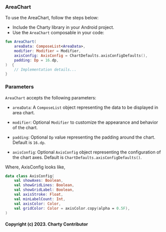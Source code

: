 ### AreaChart

To use the AreaChart, follow the steps below:

- Include the Charty library in your Android project.
- Use the `AreaChart` composable in your code:

```kotlin @Composable
fun AreaChart(
    areaData: ComposeList<AreaData>,
    modifier: Modifier = Modifier,
    axisConfig: AxisConfig = ChartDefaults.axisConfigDefaults(),
    padding: Dp = 16.dp,
)  {
    // Implementation details...
}
```

### Parameters

`AreaChart` accepts the following parameters:

- `areaData`: A `ComposeList` object representing the data to be displayed in area
  chart.

- `modifier`: Optional `Modifier` to customize the appearance and behavior of the chart.
- `padding`: Optional `Dp` value representing the padding around the chart. Default is `16.dp`.
- `axisConfig`: Optional `AxisConfig` object representing the configuration of the chart axes.
  Default is `ChartDefaults.axisConfigDefaults()`.

Where, AxisConfig looks like,

```kotlin
data class AxisConfig(
    val showAxes: Boolean,
    val showGridLines: Boolean,
    val showGridLabel: Boolean,
    val axisStroke: Float,
    val minLabelCount: Int,
    val axisColor: Color,
    val gridColor: Color = axisColor.copy(alpha = 0.5F),
)
```

#### Copyright (c) 2023. Charty Contributor